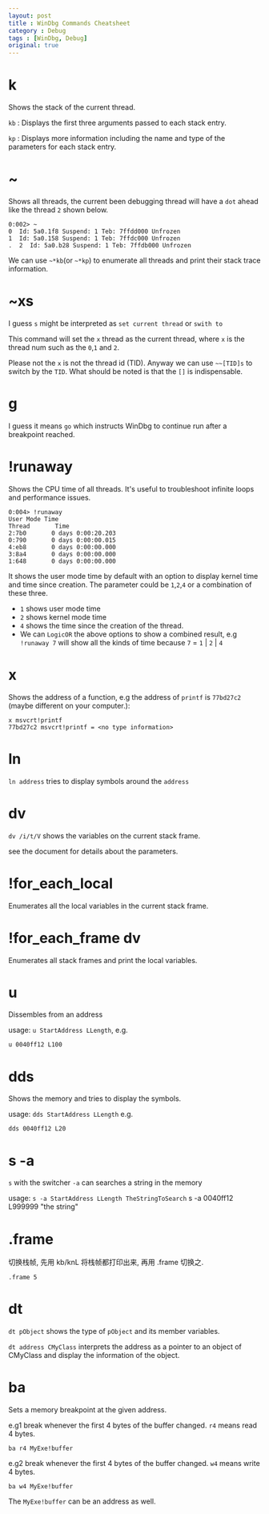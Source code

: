 ```yaml
---
layout: post
title : WinDbg Commands Cheatsheet
category : Debug
tags : [WinDbg, Debug]
original: true
---
```

k
=

Shows the stack of the current thread.

`kb` : Displays the first three arguments passed to each stack entry.

`kp` : Displays more information including the name and type of the parameters for each stack entry.

~
=

Shows all threads, the current been debugging thread will have a `dot` ahead like the thread `2` shown below.

    0:002> ~
    0  Id: 5a0.1f8 Suspend: 1 Teb: 7ffdd000 Unfrozen
    1  Id: 5a0.158 Suspend: 1 Teb: 7ffdc000 Unfrozen
    .  2  Id: 5a0.b28 Suspend: 1 Teb: 7ffdb000 Unfrozen

We can use `~*kb`(or `~*kp`) to enumerate all threads and print their stack trace information.

~xs
===

I guess `s` might be interpreted as `set current thread` or `swith to`

This command will set the `x` thread as the current thread, where `x` is the thread num such as the `0`,`1` and `2`.

Please not the `x` is not the thread id (TID). Anyway we can use `~~[TID]s` to switch by the `TID`. What should be noted is that the `[]` is indispensable.

g
=

I guess it means `go` which instructs WinDbg to continue run after a breakpoint reached.

!runaway
========

Shows the CPU time of all threads. It's useful to troubleshoot infinite loops and performance issues.

    0:004> !runaway
    User Mode Time
    Thread       Time
    2:7b0       0 days 0:00:20.203
    0:790       0 days 0:00:00.015
    4:eb8       0 days 0:00:00.000
    3:8a4       0 days 0:00:00.000
    1:648       0 days 0:00:00.000

It shows the user mode time by default with an option to display kernel time and time since creation. The parameter could be `1`,`2`,`4` or a combination of these three.

- `1` shows user mode time
- `2` shows kernel mode time
- `4` shows the time since the creation of the thread.
- We can `LogicOR` the above options to show a combined result, e.g `!runaway 7` will show all the kinds of time because `7` = `1` \| `2` \| `4`

x
=

Shows the address of a function, e.g the address of `printf` is `77bd27c2` (maybe different on your computer.):

    x msvcrt!printf
    77bd27c2 msvcrt!printf = <no type information>

ln
==

`ln address` tries to display symbols around the `address`

dv
==

`dv /i/t/V` shows the variables on the current stack frame.

see the document for details about the parameters.

!for\_each\_local
=================

Enumerates all the local variables in the current stack frame.

!for\_each\_frame dv
====================

Enumerates all stack frames and print the local variables.

u
=

Dissembles from an address

usage: `u StartAddress LLength`, e.g.

    u 0040ff12 L100

dds
===

Shows the memory and tries to display the symbols.

usage: `dds StartAddress LLength` e.g.

    dds 0040ff12 L20

s -a
=

`s` with the switcher `-a` can searches a string in the memory

usage: `s -a StartAddress LLength TheStringToSearch`
    s -a 0040ff12 L999999 "the string"

.frame
======

切换栈帧, 先用 kb/knL 将栈帧都打印出来, 再用 .frame 切换之.

    .frame 5

dt
==

`dt pObject` shows the type of `pObject` and its member variables.

`dt address CMyClass` interprets the address as a pointer to an object of CMyClass and display the information of the object.

ba
==

Sets a memory breakpoint at the given address.

e.g1 break whenever the first 4 bytes of the buffer changed. `r4` means read 4 bytes.

    ba r4 MyExe!buffer

e.g2 break whenever the first 4 bytes of the buffer changed. `w4` means write 4 bytes.

    ba w4 MyExe!buffer

The `MyExe!buffer` can be an address as well.
